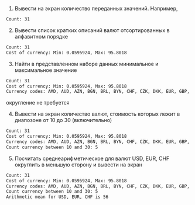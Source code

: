 1. Вывести на экран количество переданных значений. Например,
```bash
Count: 31
```

2. Вывести список кратких описаний валют отсортированных в алфавитном порядке
```bash
Count: 31
Cost of currency: Min: 0.0595924, Max: 95.8018
```

3. Найти в представленном наборе данных минимальное и максимальное значение
```bash
Count: 31
Cost of currency: Min: 0.0595924, Max: 95.8018
Currency codes: AMD, AUD, AZN, BGN, BRL, BYN, CHF, CZK, DKK, EUR, GBP, HKD, HUF, JPY, KRW, SEK, USD, ZAR
```
округление не требуется

4. Вывести на экран количество валют, стоимость которых лежит в диапозоне от 10 до 30 (включительно)
```bash
Count: 31
Cost of currency: Min: 0.0595924, Max: 95.8018
Currency codes: AMD, AUD, AZN, BGN, BRL, BYN, CHF, CZK, DKK, EUR, GBP, HKD, HUF, JPY, KRW, SEK, USD, ZAR
Count currency between 10 and 30: 5
```

5. Посчитать среднеарифметическое для валют USD, EUR, CHF округлить в меньшую сторону и вывести на экран
```bash
Count: 31
Cost of currency: Min: 0.0595924, Max: 95.8018
Currency codes: AMD, AUD, AZN, BGN, BRL, BYN, CHF, CZK, DKK, EUR, GBP, HKD, HUF, JPY, KRW, SEK, USD, ZAR
Count currency between 10 and 30: 5
Arithmetic mean for USD, EUR, CHF is 56
```